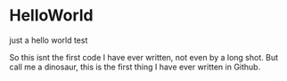 # HelloWorld
just a hello world test

So this isnt the first code I have ever written, not even by a long shot. But call me a dinosaur, this is the first thing I have ever written in Github.
